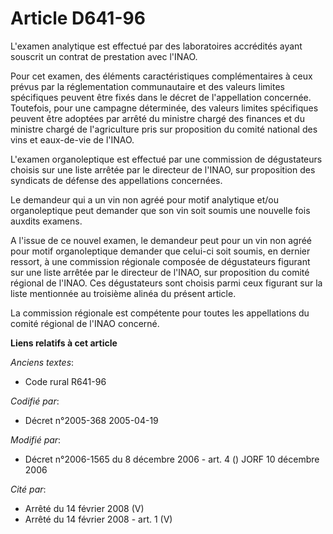 # Article D641-96

L'examen analytique est effectué par des laboratoires accrédités ayant souscrit un contrat de prestation avec l'INAO.

Pour cet examen, des éléments caractéristiques complémentaires à ceux prévus par la réglementation communautaire et des
valeurs limites spécifiques peuvent être fixés dans le décret de l'appellation concernée. Toutefois, pour une campagne
déterminée, des valeurs limites spécifiques peuvent être adoptées par arrêté du ministre chargé des finances et du ministre
chargé de l'agriculture pris sur proposition du comité national des vins et eaux-de-vie de l'INAO.

L'examen organoleptique est effectué par une commission de dégustateurs choisis sur une liste arrêtée par le directeur de
l'INAO, sur proposition des syndicats de défense des appellations concernées.

Le demandeur qui a un vin non agréé pour motif analytique et/ou organoleptique peut demander que son vin soit soumis une
nouvelle fois auxdits examens.

A l'issue de ce nouvel examen, le demandeur peut pour un vin non agréé pour motif organoleptique demander que celui-ci soit
soumis, en dernier ressort, à une commission régionale composée de dégustateurs figurant sur une liste arrêtée par le
directeur de l'INAO, sur proposition du comité régional de l'INAO. Ces dégustateurs sont choisis parmi ceux figurant sur la
liste mentionnée au troisième alinéa du présent article.

La commission régionale est compétente pour toutes les appellations du comité régional de l'INAO concerné.

**Liens relatifs à cet article**

_Anciens textes_:

  - Code rural R641-96

_Codifié par_:

  - Décret n°2005-368 2005-04-19

_Modifié par_:

  - Décret n°2006-1565 du 8 décembre 2006 - art. 4 () JORF 10 décembre 2006

_Cité par_:

  - Arrêté du 14 février 2008 (V)
  - Arrêté du 14 février 2008 - art. 1 (V)
